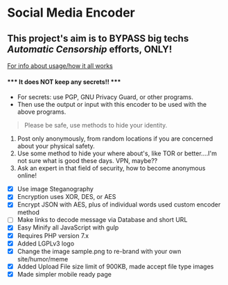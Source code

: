 # Social Media Encoder

## This project's aim is to BYPASS big techs *Automatic* _Censorship_ efforts, ONLY!

[For info about usage/how it all works](VERSION.txt)

#### *** It does NOT keep any secrets!! *** 
- For secrets: use PGP, GNU Privacy Guard, or other programs.
- Then use the output or input with this encoder to be used with the above programs. 

> Please be safe, use methods to hide your identity. 

1. Post only anonymously, from random locations if you are concerned about your 
physical safety.
2. Use some method to hide your where about's, like TOR or better....I'm not sure 
what is good these days. VPN, maybe?? 
3. Ask an expert in that field of security, how to become anonymous online!

- [x] Use image Steganography
- [x] Encryption uses XOR, DES, or AES
- [x] Encrypt JSON with AES, plus of individual words used custom encoder method
- [ ] Make links to decode message via Database and short URL
- [x] Easy Minify all JavaScript with gulp
- [x] Requires PHP version 7.x
- [x] Added LGPLv3 logo
- [x] Change the image sample.png to re-brand with your own site/humor/meme
- [x] Added Upload File size limit of 900KB, made accept file type images
- [x] Made simpler mobile ready page